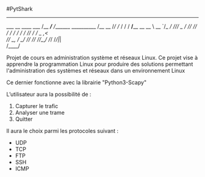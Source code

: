 #PytShark



________        __________________               ______  
___  __ \____  ___  /__  ___/__  /_______ __________  /__
__  /_/ /_  / / /  __/____ \__  __ \  __ `/_  ___/_  //_/
_  ____/_  /_/ // /_ ____/ /_  / / / /_/ /_  /   _  ,<   
/_/     _\__, / \__/ /____/ /_/ /_/\__,_/ /_/    /_/|_|  
        /____/                                           



Projet de cours en administration système et réseaux Linux.
Ce projet vise à apprendre la programmation Linux pour produire des solutions
permettant l'administration des systèmes et réseaux dans un environnement Linux

Ce dernier fonctionne avec la librairie "Python3-Scapy"

L’utilisateur aura la possibilité de :
1. Capturer le trafic
2. Analyser une trame
3. Quitter

Il aura le choix parmi les protocoles suivant :
- UDP
- TCP
- FTP
- SSH
- ICMP
